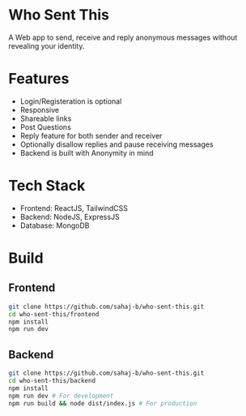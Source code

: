 # Who Sent This
A Web app to send, receive and reply anonymous messages without revealing your identity.

# Features
- Login/Registeration is optional
- Responsive
- Shareable links
- Post Questions
- Reply feature for both sender and receiver
- Optionally disallow replies and pause receiving messages
- Backend is built with Anonymity in mind

# Tech Stack
- Frontend: ReactJS, TailwindCSS
- Backend: NodeJS, ExpressJS
- Database: MongoDB

# Build
## Frontend
```bash
git clone https://github.com/sahaj-b/who-sent-this.git
cd who-sent-this/frontend
npm install
npm run dev
```

## Backend
```bash
git clone https://github.com/sahaj-b/who-sent-this.git
cd who-sent-this/backend
npm install
npm run dev # For development
npm run build && node dist/index.js # For production
```

